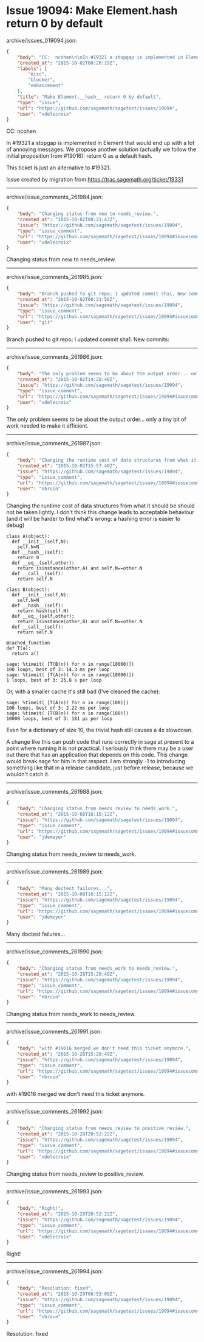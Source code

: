 # Issue 19094: Make Element.__hash__ return 0 by default

archive/issues_019094.json:
```json
{
    "body": "CC:  ncohen\n\nIn #19321 a stopgap is implemented in Element that would end up with a lot of annoying messages. We propose another solution (actually we follow the initial proposition from #19016): return 0 as a default hash.\n\nThis ticket is just an alternative to #19321.\n\nIssue created by migration from https://trac.sagemath.org/ticket/19331\n\n",
    "created_at": "2015-10-02T00:20:19Z",
    "labels": [
        "misc",
        "blocker",
        "enhancement"
    ],
    "title": "Make Element.__hash__ return 0 by default",
    "type": "issue",
    "url": "https://github.com/sagemath/sagetest/issues/19094",
    "user": "vdelecroix"
}
```
CC:  ncohen

In #19321 a stopgap is implemented in Element that would end up with a lot of annoying messages. We propose another solution (actually we follow the initial proposition from #19016): return 0 as a default hash.

This ticket is just an alternative to #19321.

Issue created by migration from https://trac.sagemath.org/ticket/19331





---

archive/issue_comments_261984.json:
```json
{
    "body": "Changing status from new to needs_review.",
    "created_at": "2015-10-02T00:21:43Z",
    "issue": "https://github.com/sagemath/sagetest/issues/19094",
    "type": "issue_comment",
    "url": "https://github.com/sagemath/sagetest/issues/19094#issuecomment-261984",
    "user": "vdelecroix"
}
```

Changing status from new to needs_review.



---

archive/issue_comments_261985.json:
```json
{
    "body": "Branch pushed to git repo; I updated commit sha1. New commits:",
    "created_at": "2015-10-02T00:21:56Z",
    "issue": "https://github.com/sagemath/sagetest/issues/19094",
    "type": "issue_comment",
    "url": "https://github.com/sagemath/sagetest/issues/19094#issuecomment-261985",
    "user": "git"
}
```

Branch pushed to git repo; I updated commit sha1. New commits:



---

archive/issue_comments_261986.json:
```json
{
    "body": "The only problem seems to be about the output order... only a tiny bit of work needed to make it efficient.",
    "created_at": "2015-10-02T14:28:40Z",
    "issue": "https://github.com/sagemath/sagetest/issues/19094",
    "type": "issue_comment",
    "url": "https://github.com/sagemath/sagetest/issues/19094#issuecomment-261986",
    "user": "vdelecroix"
}
```

The only problem seems to be about the output order... only a tiny bit of work needed to make it efficient.



---

archive/issue_comments_261987.json:
```json
{
    "body": "Changing the runtime cost of data structures from what it should be should not be taken lightly. I don't think this change leads to acceptable behaviour (and it will be harder to find what's wrong: a hashing error is easier to debug)\n\n```\nclass A(object):\n  def __init__(self,N):\n    self.N=N\n  def __hash__(self):\n    return 0\n  def __eq__(self,other):\n    return isinstance(other,A) and self.N==other.N\n  def __call__(self):\n    return self.N\n\nclass B(object):\n  def __init__(self,N):\n    self.N=N\n  def __hash__(self):\n    return hash(self.N)\n  def __eq__(self,other):\n    return isinstance(other,B) and self.N==other.N\n  def __call__(self):\n    return self.N\n\n@cached_function\ndef T(a):\n  return a()\n```\n\n\n```\nsage: %timeit( [T(B(n)) for n in range(10000)])\n100 loops, best of 3: 14.3 ms per loop\nsage: %timeit( [T(A(n)) for n in range(10000)])\n1 loops, best of 3: 25.8 s per loop\n```\n\n\nOr, with a smaller cache it's still bad (I've cleaned the cache):\n\n```\nsage: %timeit( [T(A(n)) for n in range(100)])\n100 loops, best of 3: 2.22 ms per loop\nsage: %timeit( [T(B(n)) for n in range(100)])\n10000 loops, best of 3: 181 \u00b5s per loop\n```\n\n\nEven for a dictionary of size 10, the trivial hash still causes a 4x slowdown.\n\nA change like this can push code that runs correctly in sage at present to a point where running it is not practical. I seriously think there may be a user out there that has an application that depends on this code. This change would break sage for him in that respect. I am strongly -1 to introducing something like that in a release candidate, just before release, because we wouldn't catch it.",
    "created_at": "2015-10-02T15:57:40Z",
    "issue": "https://github.com/sagemath/sagetest/issues/19094",
    "type": "issue_comment",
    "url": "https://github.com/sagemath/sagetest/issues/19094#issuecomment-261987",
    "user": "nbruin"
}
```

Changing the runtime cost of data structures from what it should be should not be taken lightly. I don't think this change leads to acceptable behaviour (and it will be harder to find what's wrong: a hashing error is easier to debug)

```
class A(object):
  def __init__(self,N):
    self.N=N
  def __hash__(self):
    return 0
  def __eq__(self,other):
    return isinstance(other,A) and self.N==other.N
  def __call__(self):
    return self.N

class B(object):
  def __init__(self,N):
    self.N=N
  def __hash__(self):
    return hash(self.N)
  def __eq__(self,other):
    return isinstance(other,B) and self.N==other.N
  def __call__(self):
    return self.N

@cached_function
def T(a):
  return a()
```


```
sage: %timeit( [T(B(n)) for n in range(10000)])
100 loops, best of 3: 14.3 ms per loop
sage: %timeit( [T(A(n)) for n in range(10000)])
1 loops, best of 3: 25.8 s per loop
```


Or, with a smaller cache it's still bad (I've cleaned the cache):

```
sage: %timeit( [T(A(n)) for n in range(100)])
100 loops, best of 3: 2.22 ms per loop
sage: %timeit( [T(B(n)) for n in range(100)])
10000 loops, best of 3: 181 µs per loop
```


Even for a dictionary of size 10, the trivial hash still causes a 4x slowdown.

A change like this can push code that runs correctly in sage at present to a point where running it is not practical. I seriously think there may be a user out there that has an application that depends on this code. This change would break sage for him in that respect. I am strongly -1 to introducing something like that in a release candidate, just before release, because we wouldn't catch it.



---

archive/issue_comments_261988.json:
```json
{
    "body": "Changing status from needs_review to needs_work.",
    "created_at": "2015-10-08T16:15:12Z",
    "issue": "https://github.com/sagemath/sagetest/issues/19094",
    "type": "issue_comment",
    "url": "https://github.com/sagemath/sagetest/issues/19094#issuecomment-261988",
    "user": "jdemeyer"
}
```

Changing status from needs_review to needs_work.



---

archive/issue_comments_261989.json:
```json
{
    "body": "Many doctest failures...",
    "created_at": "2015-10-08T16:15:12Z",
    "issue": "https://github.com/sagemath/sagetest/issues/19094",
    "type": "issue_comment",
    "url": "https://github.com/sagemath/sagetest/issues/19094#issuecomment-261989",
    "user": "jdemeyer"
}
```

Many doctest failures...



---

archive/issue_comments_261990.json:
```json
{
    "body": "Changing status from needs_work to needs_review.",
    "created_at": "2015-10-28T15:20:49Z",
    "issue": "https://github.com/sagemath/sagetest/issues/19094",
    "type": "issue_comment",
    "url": "https://github.com/sagemath/sagetest/issues/19094#issuecomment-261990",
    "user": "nbruin"
}
```

Changing status from needs_work to needs_review.



---

archive/issue_comments_261991.json:
```json
{
    "body": "with #19016 merged we don't need this ticket anymore.",
    "created_at": "2015-10-28T15:20:49Z",
    "issue": "https://github.com/sagemath/sagetest/issues/19094",
    "type": "issue_comment",
    "url": "https://github.com/sagemath/sagetest/issues/19094#issuecomment-261991",
    "user": "nbruin"
}
```

with #19016 merged we don't need this ticket anymore.



---

archive/issue_comments_261992.json:
```json
{
    "body": "Changing status from needs_review to positive_review.",
    "created_at": "2015-10-28T20:52:22Z",
    "issue": "https://github.com/sagemath/sagetest/issues/19094",
    "type": "issue_comment",
    "url": "https://github.com/sagemath/sagetest/issues/19094#issuecomment-261992",
    "user": "vdelecroix"
}
```

Changing status from needs_review to positive_review.



---

archive/issue_comments_261993.json:
```json
{
    "body": "Right!",
    "created_at": "2015-10-28T20:52:22Z",
    "issue": "https://github.com/sagemath/sagetest/issues/19094",
    "type": "issue_comment",
    "url": "https://github.com/sagemath/sagetest/issues/19094#issuecomment-261993",
    "user": "vdelecroix"
}
```

Right!



---

archive/issue_comments_261994.json:
```json
{
    "body": "Resolution: fixed",
    "created_at": "2015-10-29T08:53:09Z",
    "issue": "https://github.com/sagemath/sagetest/issues/19094",
    "type": "issue_comment",
    "url": "https://github.com/sagemath/sagetest/issues/19094#issuecomment-261994",
    "user": "vbraun"
}
```

Resolution: fixed
